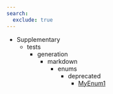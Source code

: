 ```yaml
---
search:
  exclude: true
---
```


[//]: # (DO NOT EDIT THIS FILE DIRECTLY. Instead, edit the corresponding stub file and execute `npm run docs:api`.)

- Supplementary
    - tests
        - generation
            - markdown
                - enums
                    - deprecated
                        - [MyEnum1](tests/generation/markdown/enums/deprecated/MyEnum1.md)
